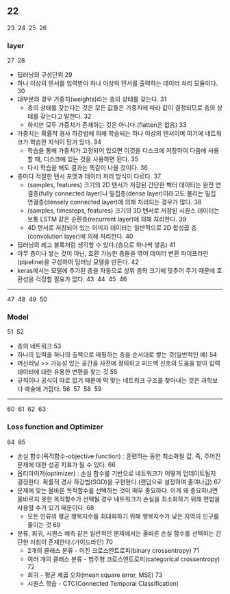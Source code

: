 
22
----
23
​
24
​
25
​
26
### layer
27
​
28
- 딥러닝의 구성단위
29
- 하나 이상의 텐서를 입력받아 하나 이상의 텐서를 출력하는 데이터 처리 모듈이다.
30
- 대부분의 경우 가중치(weights)라는 층의 상태를 갖는다.
31
  - 층의 상태를 갖는다는 것은 모든 값들은 가중치에 따라 값이 결정되므로 층의 상태를 갖는다고 말한다.
32
  - 하지만 모두 가중치가 존재하는 것은 아니다.(flatten은 없음)
33
- 가중치는 확률적 경사 하강법에 의해 학습되는 하나 이상의 텐서이며 여기에 네트워크가 학습한 지식이 담겨 있다.
34
  - 학습을 통해 가중치가 고정되어 있으면 이것을 디스크에 저장하여 다음에 사용할 때, 디스크에 있는 것을 사용하면 된다.
35
  - 다시 학습을 해도 결과는 똑같이 나올 것이다.
36
- 층마다 적절한 텐서 포맷과 데이터 처리 방식이 다르다.
37
  - (samples, features) 크기의 2D 텐서가 저장된 간단한 벡터 데이터는 완전 연결층(fully connected layer)나 밀집층(dense layer)이라고도 불리는 밀집 연결층(densely connected layer)에 의해 처리되는 경우가 많다.
38
  - (samples, timesteps, features) 크기의 3D 텐서로 저장된 시퀀스 데이터는 보통 LSTM 같은 순환층(recurrent layer)에 의해 처리한다.
39
  - 4D 텐서로 저장되어 있는 이미지 데이터는 일반적으로 2D 합성곱 층(convolution layer)에 의해 처리한다.
40
- 딥러닝의 레고 블록처럼 생각할 수 있다.(층으로 하나씩 쌓음)
41
- 아무 층이나 쌓는 것이 아닌, 호환 가능한 층들을 엮어 데이터 변환 파이프라인(pipeline)을 구성하여 딥러닝 모델을 만든다.
42
- keras에서는 모델에 추가된 층을 자동으로 상위 층의 크기에 맞추어 주기 때문에 호환성을 걱정할 필요가 없다.
43
​
44
​
45
​
46
---
47
​
48
​
49
​
50
### Model
51
​
52
- 층의 네트워크
53
- 하나의 입력을 하나의 출력으로 매핑하는 층을 순서대로 쌓는 것(일반적인 예)
54
- 머신러닝 >> 가능성 있는 공간을 사전에 정의하고 피드백 신호의 도움을 받아 입력 데이터에 대한 유용한 변환을 찾는 것
55
- 규칙이나 공식이 따로 없기 때문에 딱 맞는 네트워크 구조를 찾아내는 것은 과학보다 예술에 가깝다.
56
​
57
​
58
​
59
---
60
​
61
​
62
​
63
### Loss function and Optimizer
64
​
65
- 손실 함수(목적함수-objective function) : 훈련하는 동안 최소화될 값. 즉, 주어진 문제에 대한 성공 지표가 될 수 있다.
66
- 옵티마이저(optimizer) : 손실 함수를 기반으로 네트워크가 어떻게 업데이트될지 결정한다. 확률적 경사 하강법(SGD)을 구현한다.(랜덤으로 설정하여 줄여나감)
67
- 문제에 맞는 올바른 목적함수를 선택하는 것이 매우 중요하다. 이게 왜 중요하냐면 올바르지 못한 목적함수가 선택될 경우 네트워크가 손실을 최소화하기 위해 편법을 사용할 수가 있기 때문이다.
68
  - 모든 인류의 평균 행복지수를 최대화하기 위해 행복지수가 낮은 지역의 인구를 줄이는 것
69
- 분류, 회귀, 시퀀스 예측 같은 일반적인 문제에서는 올바른 손실 함수를 선택하는 간단한 지침이 존재한다.(가이드라인)
70
  - 2개의 클래스 분류 - 이진 크로스엔트로피(binary crossentropy)
71
  - 여러 개의 클래스 분류 - 범주형 크로스엔트로피(categorical crossentropy)
72
  - 회귀 - 평균 제곱 오차(mean square error, MSE)
73
  - 시퀀스 학습 - CTC(Connected Temporal Classification)

